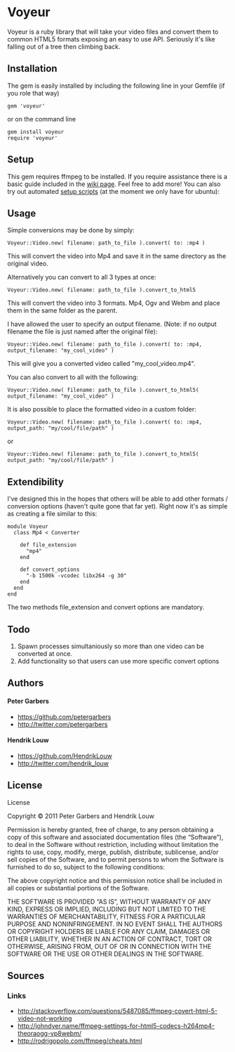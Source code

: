 # Voyeur
Voyeur is a ruby library that will take your video files and convert
them to common HTML5 formats exposing an easy to use API. Seriously
it's like falling out of a tree then climbing back.

## Installation
The gem is easily installed by including the following line in your
Gemfile (if you role that way)

    gem 'voyeur'

 or on the command line

    gem install voyeur
    require 'voyeur'

## Setup
This gem requires ffmpeg to be installed. If you require assistance
there is a basic guide included in the [wiki page](https://github.com/devthenet/Voyeur/wiki/Installing-ffmpeg-%28Ubuntu%29). Feel free to add more!
You can also try out automated [setup scripts](https://github.com/devthenet/ffmpeg_setup) (at the moment we only have for ubuntu):

## Usage
Simple conversions may be done by simply:

    Voyeur::Video.new( filename: path_to_file ).convert( to: :mp4 )

This will convert the video into Mp4 and save it in the same directory
as the original video.

Alternatively you can convert to all 3 types at once:

    Voyeur::Video.new( filename: path_to_file ).convert_to_html5
This will convert the video into 3 formats. Mp4, Ogv and Webm and place
them in the same folder as the parent.

I have allowed the user to specify an output filename. (Note: if no
output filename the file is just named after the original file):

    Voyeur::Video.new( filename: path_to_file ).convert( to: :mp4, output_filename: "my_cool_video" )

This will give you a converted video called "my_cool_video.mp4".

You can also convert to all with the following:

    Voyeur::Video.new( filename: path_to_file ).convert_to_html5( output_filename: "my_cool_video" )

It is also possible to place the formatted video in a custom folder:

    Voyeur::Video.new( filename: path_to_file ).convert( to: :mp4, output_path: "my/cool/file/path" )

or

    Voyeur::Video.new( filename: path_to_file ).convert_to_html5( output_path: "my/cool/file/path" )

## Extendibility

I've designed this in the hopes that others will be able to add
other formats / conversion options (haven't quite gone that far yet).
Right now it's as simple as creating a file similar to this:

    module Voyeur
      class Mp4 < Converter

        def file_extension
          "mp4"
        end

        def convert_options
          "-b 1500k -vcodec libx264 -g 30"
        end
      end
    end


The two methods file_extension and convert options are mandatory.

## Todo
1. Spawn processes simultaniously so more than one video can be converted
at once.
2. Add functionality so that users can use more specific convert
options

## Authors
#### Peter Garbers
* https://github.com/petergarbers
* http://twitter.com/petergarbers

#### Hendrik Louw
* https://github.com/HendrikLouw
* http://twitter.com/hendrik_louw

## License
License

Copyright © 2011 Peter Garbers and Hendrik Louw

Permission is hereby granted, free of charge, to any person obtaining a copy of this software and associated documentation files (the “Software”), to deal in the Software without restriction, including without limitation the rights to use, copy, modify, merge, publish, distribute, sublicense, and/or sell copies of the Software, and to permit persons to whom the Software is furnished to do so, subject to the following conditions:

The above copyright notice and this permission notice shall be included in all copies or substantial portions of the Software.

THE SOFTWARE IS PROVIDED “AS IS”, WITHOUT WARRANTY OF ANY KIND, EXPRESS OR IMPLIED, INCLUDING BUT NOT LIMITED TO THE WARRANTIES OF MERCHANTABILITY, FITNESS FOR A PARTICULAR PURPOSE AND NONINFRINGEMENT. IN NO EVENT SHALL THE AUTHORS OR COPYRIGHT HOLDERS BE LIABLE FOR ANY CLAIM, DAMAGES OR OTHER LIABILITY, WHETHER IN AN ACTION OF CONTRACT, TORT OR OTHERWISE, ARISING FROM, OUT OF OR IN CONNECTION WITH THE SOFTWARE OR THE USE OR OTHER DEALINGS IN THE SOFTWARE.


## Sources

### Links
* http://stackoverflow.com/questions/5487085/ffmpeg-covert-html-5-video-not-working
* http://johndyer.name/ffmpeg-settings-for-html5-codecs-h264mp4-theoraogg-vp8webm/
* http://rodrigopolo.com/ffmpeg/cheats.html
